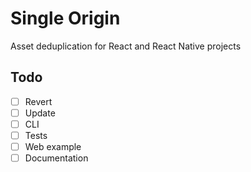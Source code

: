 # Single Origin

Asset deduplication for React and React Native projects

## Todo

- [ ] Revert
- [ ] Update
- [ ] CLI
- [ ] Tests
- [ ] Web example
- [ ] Documentation